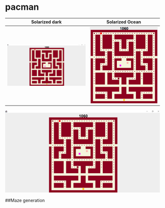 # pacman
Solarized dark             |  Solarized Ocean
:-------------------------:|:-------------------------:
![](images/pacman1.PNG)  |  ![](images/pacman2.PNG)
<img src="images/pacman1.PNG" alt="image1"/>

##Maze generation

